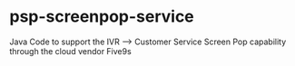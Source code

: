# psp-screenpop-service
Java Code to support the IVR --> Customer Service Screen Pop capability through the cloud vendor Five9s
